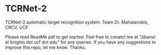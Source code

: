 # TCRNet-2
TCRNet-2 automatic target recognition system. Team Dr. Mahalanobis, CRCV, UCF.


Please read ReadMe pdf to get started. 
Feel free to conatct me at "Jibanul at knights dot ucf dot edu" for any queries. If you have any suggestions to improve this repo, let me know. Thanks.
